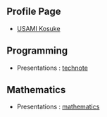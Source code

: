 ## Profile Page

- [USAMI Kosuke](https://usami-k.github.io)

## Programming

- Presentations : [technote](https://github.com/usami-k/technote/blob/main/README.md)

## Mathematics

- Presentations : [mathematics](https://github.com/usami-k/mathematics/blob/master/README.md)


